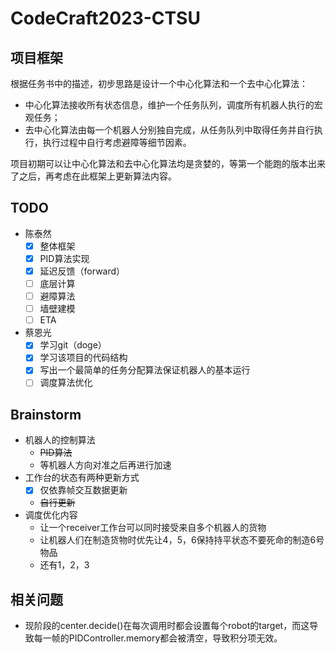 # CodeCraft2023-CTSU

## 项目框架

根据任务书中的描述，初步思路是设计一个中心化算法和一个去中心化算法：

- 中心化算法接收所有状态信息，维护一个任务队列，调度所有机器人执行的宏观任务；
- 去中心化算法由每一个机器人分别独自完成，从任务队列中取得任务并自行执行，执行过程中自行考虑避障等细节因素。

项目初期可以让中心化算法和去中心化算法均是贪婪的，等第一个能跑的版本出来了之后，再考虑在此框架上更新算法内容。

## TODO

- 陈泰然
  - [x] 整体框架
  - [x] PID算法实现
  - [x] 延迟反馈（forward）
  - [ ] 底层计算
  - [ ] 避障算法
  - [ ] 墙壁建模
  - [ ] ETA
- 蔡恩光
  - [x] 学习git（doge）
  - [x] 学习该项目的代码结构
  - [x] 写出一个最简单的任务分配算法保证机器人的基本运行
  - [ ] 调度算法优化

## Brainstorm

- 机器人的控制算法
  - ~~PID算法~~
  - 等机器人方向对准之后再进行加速
- 工作台的状态有两种更新方式
  - [x] 仅依靠帧交互数据更新
  - ~~自行更新~~
- 调度优化内容
  - 让一个receiver工作台可以同时接受来自多个机器人的货物
  - 让机器人们在制造货物时优先让4，5，6保持持平状态不要死命的制造6号物品
  - 还有1，2，3

## 相关问题

- 现阶段的center.decide()在每次调用时都会设置每个robot的target，而这导致每一帧的PIDController.memory都会被清空，导致积分项无效。
